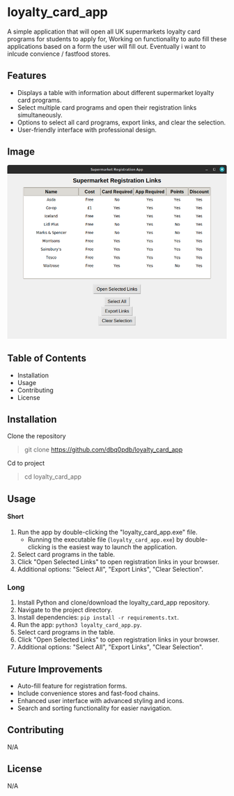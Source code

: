 # loyalty_card_app

A simple application that will open all UK supermarkets loyalty card programs for students to apply for, Working on functionality to auto fill these applications based on a form the user will fill out. Eventually i want to inlcude convience / fastfood stores.

## Features
- Displays a table with information about different supermarket loyalty card programs.
- Select multiple card programs and open their registration links simultaneously.
- Options to select all card programs, export links, and clear the selection.
- User-friendly interface with professional design.

## Image

![Index](./assets/app.png)

## Table of Contents

- Installation
- Usage
- Contributing
- License

## Installation

Clone the repository
> git clone https://github.com/dbq0pdb/loyalty_card_app

Cd to project 
> cd loyalty_card_app

## Usage

#### Short
1. Run the app by double-clicking the "loyalty_card_app.exe" file.
   - Running the executable file (`loyalty_card_app.exe`) by double-clicking is the easiest way to launch the application.
2. Select card programs in the table.
3. Click "Open Selected Links" to open registration links in your browser.
4. Additional options: "Select All", "Export Links", "Clear Selection".
 
### Long
1. Install Python and clone/download the loyalty_card_app repository.
2. Navigate to the project directory.
3. Install dependencies: `pip install -r requirements.txt`.
4. Run the app: `python3 loyalty_card_app.py`.
5. Select card programs in the table.
6. Click "Open Selected Links" to open registration links in your browser.
7. Additional options: "Select All", "Export Links", "Clear Selection".

## Future Improvements
- Auto-fill feature for registration forms.
- Include convenience stores and fast-food chains.
- Enhanced user interface with advanced styling and icons.
- Search and sorting functionality for easier navigation.

## Contributing

N/A

## License

N/A
